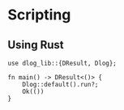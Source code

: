 # Scripting

## Using Rust

```rust,editable
use dlog_lib::{DResult, Dlog};

fn main() -> DResult<()> {
    Dlog::default().run?;
    Ok(())
}
```
